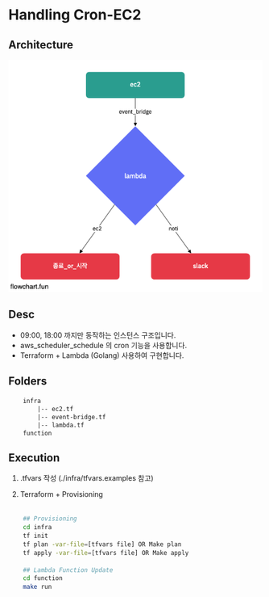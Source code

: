 # Handling Cron-EC2

## Architecture

![archi](./public/archi.png)

## Desc

- 09:00, 18:00 까지만 동작하는 인스턴스 구조입니다.
- aws_scheduler_schedule 의 cron 기능을 사용합니다.
- Terraform + Lambda (Golang) 사용하여 구현합니다.

## Folders

```
    infra
        |-- ec2.tf
        |-- event-bridge.tf
        |-- lambda.tf
    function
```

## Execution

1. .tfvars 작성 (./infra/tfvars.examples 참고)

2. Terraform + Provisioning

```sh

    ## Provisioning
    cd infra
    tf init
    tf plan -var-file=[tfvars file] OR Make plan
    tf apply -var-file=[tfvars file] OR Make apply

    ## Lambda Function Update
    cd function
    make run
```
